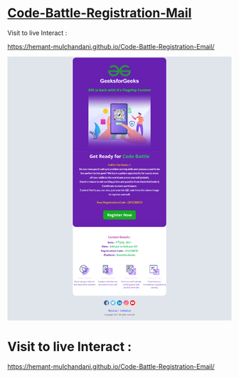 # [Code-Battle-Registration-Mail](https://hemant-mulchandani.github.io/Code-Battle-Registration-Email/)

  Visit to live Interact : 

  https://hemant-mulchandani.github.io/Code-Battle-Registration-Email/ 


![Mail Capture](Code%20Battle%20Registration%20Mail%20Capture.png)

# Visit to live Interact : 

 https://hemant-mulchandani.github.io/Code-Battle-Registration-Email/ 

